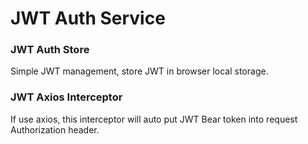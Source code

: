# JWT Auth Service

### JWT Auth Store
Simple JWT management, store JWT in browser local storage.

### JWT Axios Interceptor
If use axios, this interceptor will auto put JWT Bear token into request Authorization header.
